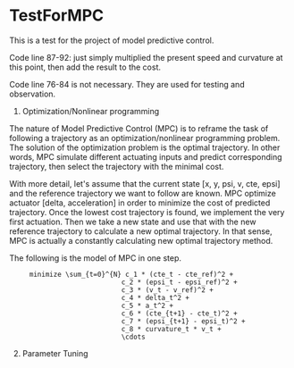 # TestForMPC

This is a test for the project of model predictive control.

Code line 87-92: just simply multiplied the present speed and curvature at this point, then add the result to the cost.

Code line 76-84 is not necessary. They are used for testing and observation.


1. Optimization/Nonlinear programming

The nature of Model Predictive Control (MPC) is to reframe the task of following a trajectory as an  optimization/nonlinear programming problem. The solution of the optimization problem is the optimal trajectory. In other words, MPC simulate different actuating inputs and predict corresponding trajectory, then select the trajectory with the minimal cost. 

With more detail, let's assume that the current state [x, y, psi, v, cte, epsi] and the reference trajectory we want to follow are known. MPC optimize actuator [delta, acceleration] in order to minimize the cost of predicted trajectory. Once the lowest cost trajectory is found, we implement the very first actuation. Then we take a new state and use that with the new reference trajectory to calculate a new optimal trajectory. In that sense, MPC is actually a constantly calculating new optimal trajectory method. 

The following is the model of MPC in one step. 
```
     minimize \sum_{t=0}^{N} c_1 * (cte_t - cte_ref)^2 +
                            c_2 * (epsi_t - epsi_ref)^2 +
                            c_3 * (v_t - v_ref)^2 +
                            c_4 * delta_t^2 +
                            c_5 * a_t^2 +
                            c_6 * (cte_{t+1} - cte_t)^2 +
                            c_7 * (epsi_{t+1} - epsi_t)^2 +
                            c_8 * curvature_t * v_t +
                            \cdots
```                            

2. Parameter Tuning

